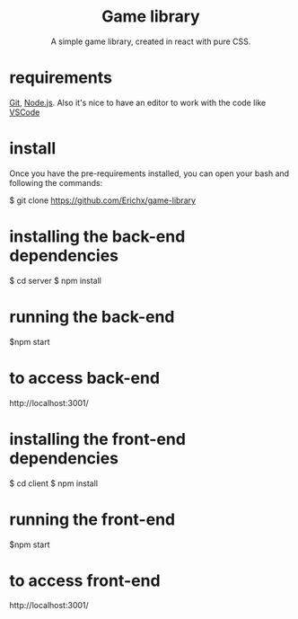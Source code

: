 <h1 align="center">Game library</h1>
<p align="center">A simple game library, created in react with pure CSS.</p>

# requirements

[Git](https://git-scm.com), [Node.js](https://nodejs.org/en/).
Also it's nice to have an editor to work with the code like [VSCode](https://code.visualstudio.com/)

# install

Once you have the pre-requirements installed, you can open your bash and following the commands:

$ git clone <https://github.com/Erichx/game-library>

# installing the back-end dependencies

$ cd server
$ npm install

# running the back-end

$npm start

# to access back-end

http://localhost:3001/

# installing the front-end dependencies

$ cd client
$ npm install

# running the front-end

$npm start

# to access front-end

http://localhost:3001/
